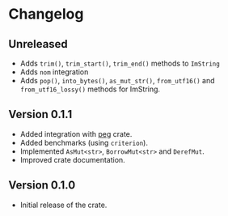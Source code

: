 # Changelog

## Unreleased

- Adds `trim()`, `trim_start()`, `trim_end()` methods to `ImString`
- Adds `nom` integration
- Adds `pop()`, `into_bytes()`, `as_mut_str()`, `from_utf16()` and `from_utf16_lossy()` methods for ImString.

## Version 0.1.1

- Added integration with [peg](https://crates.io/crates/peg) crate.
- Added benchmarks (using `criterion`).
- Implemented `AsMut<str>`, `BorrowMut<str>` and `DerefMut`.
- Improved crate documentation.

## Version 0.1.0

- Initial release of the crate.

